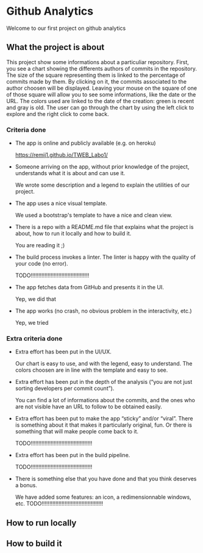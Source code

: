 # Github Analytics
Welcome to our first project on github analytics

## What the project is about
This project show some informations about a particuliar repository.
First, you see a chart showing the differents authors of commits in the repository. The size of the square representing them is linked to the percentage of commits made by them.
By clicking on it, the commits associated to the author choosen will be displayed. Leaving your mouse on the square of one of those square will allow you to see some informations, like the date or the URL.
The colors used are linked to the date of the creation: green is recent and gray is old.
The user can go through the chart by using the left click to explore and the right click to come back.

### Criteria done
* The app is online and publicly available (e.g. on heroku)

	https://remij1.github.io/TWEB_Labo1/

* Someone arriving on the app, without prior knowledge of the project, understands what it is about and can use it.
	
	We wrote some description and a legend to explain the utilities of our project.
	
* The app uses a nice visual template.

	We used a bootstrap's template to have a nice and clean view.

* There is a repo with a README.md file that explains what the project is about, how to run it locally and how to build it.

	You are reading it ;)

* The build process invokes a linter. The linter is happy with the quality of your code (no error).

	TODO!!!!!!!!!!!!!!!!!!!!!!!!!!!!!!!!!!!!!!

* The app fetches data from GitHub and presents it in the UI.

	Yep, we did that

* The app works (no crash, no obvious problem in the interactivity, etc.)

	Yep, we tried




### Extra criteria done
* Extra effort has been put in the UI/UX.

	Our chart is easy to use, and with the legend, easy to understand. The colors choosen are in line with the template and easy to see.

* Extra effort has been put in the depth of the analysis (“you are not just sorting developers per commit count”).

	You can find a lot of informations about the commits, and the ones who are not visible have an URL to follow to be obtained easily.

* Extra effort has been put to make the app “sticky” and/or “viral”. There is something about it that makes it particularly original, fun. Or there is something that will make people come back to it.

	TODO!!!!!!!!!!!!!!!!!!!!!!!!!!!!!!!!!!!!!!!!

* Extra effort has been put in the build pipeline.

	TODO!!!!!!!!!!!!!!!!!!!!!!!!!!!!!!!!!!!!!!!!

* There is something else that you have done and that you think deserves a bonus.

	We have added some features: an icon, a redimensionnable windows, etc.
	TODO!!!!!!!!!!!!!!!!!!!!!!!!!!!!!!!!!!!!!!!!

## How to run locally

## How to build it


